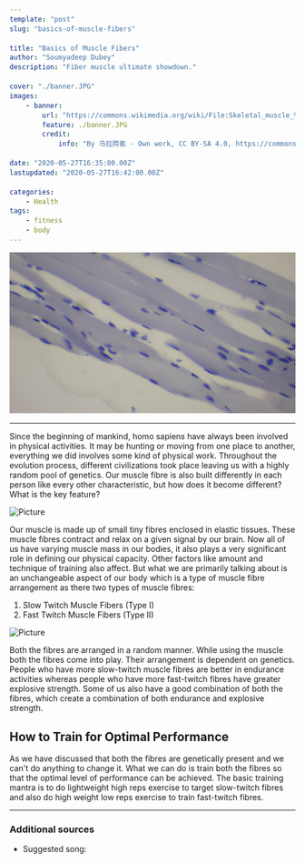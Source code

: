 ```yaml
---
template: "post"
slug: "basics-of-muscle-fibers"

title: "Basics of Muscle Fibers"
author: "Soumyadeep Dubey"
description: "Fiber muscle ultimate showdown."

cover: "./banner.JPG"
images:
    - banner:
        url: "https://commons.wikimedia.org/wiki/File:Skeletal_muscle_%E6%A8%AA%E7%BA%B9%E8%82%8C1.JPG"
        feature: ./banner.JPG
        credit:
            info: "By 乌拉跨氪 - Own work, CC BY-SA 4.0, https://commons.wikimedia.org/w/index.php?curid=46401576"

date: "2020-05-27T16:35:00.00Z"
lastupdated: "2020-05-27T16:42:00.00Z"

categories: 
    - Health
tags:
    - fitness
    - body
---
```


![Skeletal muscle fibers show sarcomeres clearly.](./banner.JPG)

---

Since the beginning of mankind, homo sapiens have always been involved in physical activities. It may be hunting or moving from one place to another, everything we did involves some kind of physical work. Throughout the evolution process, different civilizations took place leaving us with a highly random pool of genetics. Our muscle fibre is also built differently in each person like every other characteristic, but how does it become different? What is the key feature?

![Picture]()

Our muscle is made up of small tiny fibres enclosed in elastic tissues. These muscle fibres contract and relax on a given signal by our brain. Now all of us have varying muscle mass in our bodies, it also plays a very significant role in defining our physical capacity. Other factors like amount and technique of training also affect. But what we are primarily talking about is an unchangeable aspect of our body which is a type of muscle fibre arrangement as there two types of muscle fibres:
1. Slow Twitch Muscle Fibers (Type I)
2. Fast Twitch Muscle Fibers (Type II)

![Picture]()

Both the fibres are arranged in a random manner. While using the muscle both the fibres come into play. Their arrangement is dependent on genetics. People who have more slow-twitch muscle fibres are better in endurance activities whereas people who have more fast-twitch fibres have greater explosive strength. Some of us also have a good combination of both the fibres, which create a combination of both endurance and explosive strength.

## How to Train for Optimal Performance
As we have discussed that both the fibres are genetically present and we can't do anything to change it. What we can do is train both the fibres so that the optimal level of performance can be achieved. The basic training mantra is to do lightweight high reps exercise to target slow-twitch fibres and also do high weight low reps exercise to train fast-twitch fibres.

---
### Additional sources

- Suggested song: 